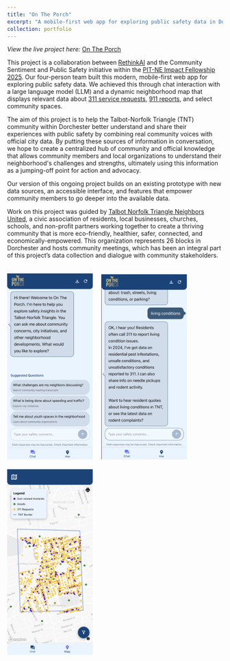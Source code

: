 ```yaml
---
title: "On The Porch"
excerpt: "A mobile-first web app for exploring public safety data in Dorchester's Talbot Norfolk Triangle (TNT) neighborhood through chat interaction with a large language model and a dynamic neighborhood map. Aims to help the TNT community better understand and share their experiences with public safety by combining community voices with official city data.<br/><img src='/images/OnThePorchHome1.png' style='max-width:200px; height:auto; margin-top:20px; margin-right:20px;'><img src='/images/OnThePorchConversation.png' style='max-width:200px; height:auto; margin-top:20px; margin-right:20px;'><img src='/images/OnThePorchMap.png' style='max-width:200px; height:auto; margin-top:20px;'>"
collection: portfolio
---
```


*View the live project here:* [On The Porch](https://boston.ourcommunity.is/experimenting/8)

This project is a collaboration between [RethinkAI](https://www.newamerica.org/rethinkai/) and the Community Sentiment and Public Safety initiative within the [PIT-NE Impact Fellowship 2025](https://pitne.org/impact-tech-fellowship/). Our four-person team built this modern, mobile-first web app for exploring public safety data. We achieved this through chat interaction with a large language model (LLM) and a dynamic neighborhood map that displays relevant data about [311 service requests](https://www.boston.gov/departments/boston-311), [911 reports](https://data.boston.gov/dataset/shots-fired), and select community spaces.

The aim of this project is to help the Talbot-Norfolk Triangle (TNT) community within Dorchester better understand and share their experiences with public safety by combining real community voices with official city data. By putting these sources of information in conversation, we hope to create a centralized hub of community and official knowledge that allows community members and local organizations to understand their neighborhood's challenges and strengths, ultimately using this information as a jumping-off point for action and advocacy.

Our version of this ongoing project builds on an existing prototype with new data sources, an accessible interface, and features that empower community members to go deeper into the available data.

Work on this project was guided by [Talbot Norfolk Triangle Neighbors United](https://www.tbpm.org/community/tnt-neighbors-united/), a civic association of residents, local businesses, churches, schools, and non-profit partners working together to create a thriving community that is more eco-friendly, healthier, safer, connected, and economically-empowered. This organization represents 26 blocks in Dorchester and hosts community meetings, which has been an integral part of this project’s data collection and dialogue with community stakeholders.

<img src='/images/OnThePorchHome1.png' style='max-width:200px; height:auto; margin-top:20px; margin-right:20px;'><img src='/images/OnThePorchConversation.png' style='max-width:200px; height:auto; margin-top:20px; margin-right:20px;'><img src='/images/OnThePorchMap.png' style='max-width:200px; height:auto; margin-top:20px; margin-right:20px;'>